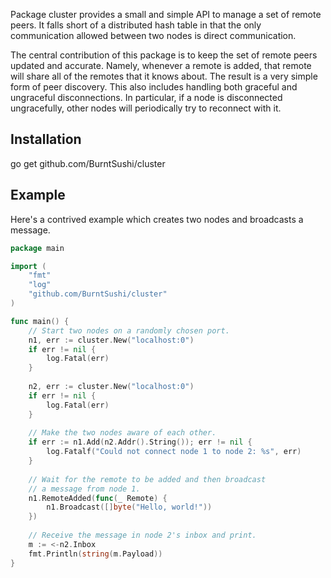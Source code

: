 Package cluster provides a small and simple API to manage a set of remote
peers. It falls short of a distributed hash table in that the only
communication allowed between two nodes is direct communication.

The central contribution of this package is to keep the set of remote peers
updated and accurate. Namely, whenever a remote is added, that remote will
share all of the remotes that it knows about. The result is a very simple form
of peer discovery. This also includes handling both graceful and ungraceful
disconnections. In particular, if a node is disconnected ungracefully, other
nodes will periodically try to reconnect with it.

## Installation

go get github.com/BurntSushi/cluster

## Example

Here's a contrived example which creates two nodes and broadcasts a message.

```go
package main

import (
    "fmt"
    "log"
    "github.com/BurntSushi/cluster"
)

func main() {
    // Start two nodes on a randomly chosen port.
    n1, err := cluster.New("localhost:0")
    if err != nil {
        log.Fatal(err)
    }
    
    n2, err := cluster.New("localhost:0")
    if err != nil {
        log.Fatal(err)
    }
    
    // Make the two nodes aware of each other.
    if err := n1.Add(n2.Addr().String()); err != nil {
        log.Fatalf("Could not connect node 1 to node 2: %s", err)
    }
    
    // Wait for the remote to be added and then broadcast
    // a message from node 1.
    n1.RemoteAdded(func(_ Remote) {
        n1.Broadcast([]byte("Hello, world!"))
    })
    
    // Receive the message in node 2's inbox and print.
    m := <-n2.Inbox
    fmt.Println(string(m.Payload))
}
```

